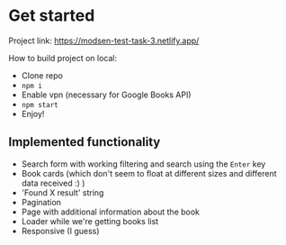 # Get started

Project link: https://modsen-test-task-3.netlify.app/

How to build project on local:
* Clone repo
* `npm i`
* Enable vpn (necessary for Google Books API)
* `npm start`
* Enjoy!

## Implemented functionality

* Search form with working filtering and search using the `Enter` key
* Book cards (which don't seem to float at different sizes and different data received :) )
* 'Found X result' string
* Pagination
* Page with additional information about the book
* Loader while we're getting books list
* Responsive (I guess)
